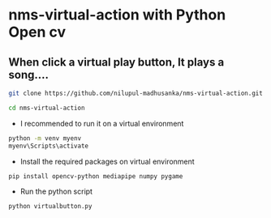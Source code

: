 # nms-virtual-action with Python Open cv
## When click a virtual play button, It plays a song....

```bash
git clone https://github.com/nilupul-madhusanka/nms-virtual-action.git
```
```bash
cd nms-virtual-action
```
- I recommended to run it on a virtual environment
```bash
python -m venv myenv
myenv\Scripts\activate

```
- Install the required packages on virtual environment
```bash
pip install opencv-python mediapipe numpy pygame
```
- Run the python script
```bash
python virtualbutton.py
```
